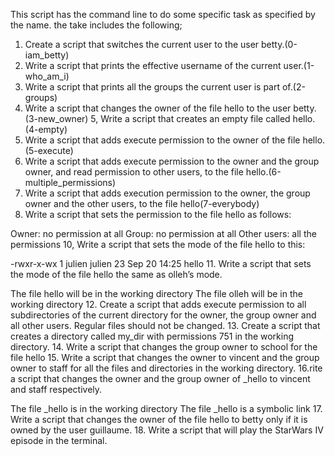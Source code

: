 This script has the command line to do some specific task as specified by the name.
the take includes the following;
1. Create a script that switches the current user to the user betty.(0-iam_betty)
2. Write a script that prints the effective username of the current user.(1-who_am_i)
3. Write a script that prints all the groups the current user is part of.(2-groups)
4. Write a script that changes the owner of the file hello to the user betty.(3-new_owner)
5, Write a script that creates an empty file called hello.(4-empty)
6. Write a script that adds execute permission to the owner of the file hello.(5-execute)
7. Write a script that adds execute permission to the owner and the group owner, and read permission to other users, to the file hello.(6-multiple_permissions)
8. Write a script that adds execution permission to the owner, the group owner and the other users, to the file hello(7-everybody)
9. Write a script that sets the permission to the file hello as follows:

Owner: no permission at all
Group: no permission at all
Other users: all the permissions
10, Write a script that sets the mode of the file hello to this:

-rwxr-x-wx 1 julien julien 23 Sep 20 14:25 hello
11. Write a script that sets the mode of the file hello the same as olleh’s mode.

The file hello will be in the working directory
The file olleh will be in the working directory
12. Create a script that adds execute permission to all subdirectories of the current directory for the owner, the group owner and all other users. Regular files should not be changed.
13. Create a script that creates a directory called my_dir with permissions 751 in the working directory.
14. Write a script that changes the group owner to school for the file hello
15. Write a script that changes the owner to vincent and the group owner to staff for all the files and directories in the working directory.
16.rite a script that changes the owner and the group owner of _hello to vincent and staff respectively.

The file _hello is in the working directory
The file _hello is a symbolic link
17. Write a script that changes the owner of the file hello to betty only if it is owned by the user guillaume.	
18. 	Write a script that will play the StarWars IV episode in the terminal.
